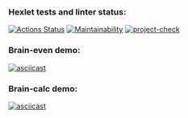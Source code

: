 ### Hexlet tests and linter status:
[![Actions Status](https://github.com/ianproletov/fullstack-javascript-project-lvl1/workflows/hexlet-check/badge.svg)](https://github.com/ianproletov/fullstack-javascript-project-lvl1/actions)
[![Maintainability](https://api.codeclimate.com/v1/badges/12368a2ff91cb4f3bbe1/maintainability)](https://codeclimate.com/github/ianproletov/fullstack-javascript-project-lvl1/maintainability)
[![project-check](https://github.com/ianproletov/fullstack-javascript-project-lvl1/actions/workflows/project-check.yml/badge.svg)](https://github.com/ianproletov/fullstack-javascript-project-lvl1/actions/workflows/project-check.yml)
### Brain-even demo:
[![asciicast](https://asciinema.org/a/495284.svg)](https://asciinema.org/a/495284)

### Brain-calc demo:
[![asciicast](https://asciinema.org/a/495298.svg)](https://asciinema.org/a/495298)
